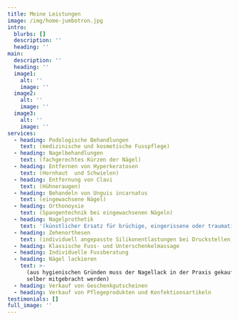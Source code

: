 ```yaml
---
title: Meine Leistungen
image: /img/home-jumbotron.jpg
intro:
  blurbs: []
  description: ''
  heading: ''
main:
  description: ''
  heading: ''
  image1:
    alt: ''
    image: ''
  image2:
    alt: ''
    image: ''
  image3:
    alt: ''
    image: ''
services:
  - heading: Podologische Behandlungen
    text: (medizinische und kosmetische Fusspflege)
  - heading: Nagelbehandlungen
    text: (fachgerechtes Kürzen der Nägel)
  - heading: Entfernen von Hyperkeratosen
    text: (Hornhaut  und Schwielen)
  - heading: Entfernung von Clavi
    text: (Hühneraugen)
  - heading: Behandeln von Unguis incarnatus
    text: (eingewachsene Nägel)
  - heading: Orthonoyxie
    text: (Spangentechnik bei eingewachsenen Nägeln)
  - heading: Nagelprothetik
    text: '(künstlicher Ersatz für brüchige, eingerissene oder traumatisierte Nägeln)'
  - heading: Zehenorthesen
    text: (individuell angepasste Silikonentlastungen bei Druckstellen)
  - heading: Klassische Fuss- und Unterschenkelmassage
  - heading: Individuelle Fussberatung
  - heading: Nägel lackieren
    text: >-
      (aus hygienischen Gründen muss der Nagellack in der Praxis gekauft oder
      selber mitgebracht werden)
  - heading: Verkauf von Geschenkgutscheinen
  - heading: Verkauf von Pflegeprodukten und Konfektionsartikeln
testimonials: []
full_image: ''
---
```



